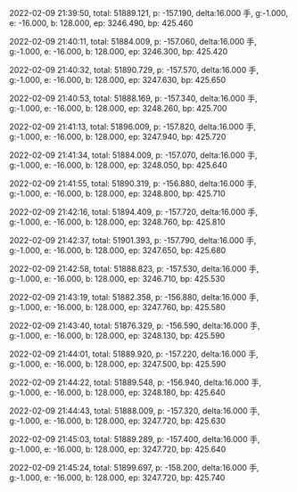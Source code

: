2022-02-09 21:39:50, total: 51889.121, p: -157.190, delta:16.000 手, g:-1.000, e: -16.000, b: 128.000, ep: 3246.490, bp: 425.460

2022-02-09 21:40:11, total: 51884.009, p: -157.060, delta:16.000 手, g:-1.000, e: -16.000, b: 128.000, ep: 3246.300, bp: 425.420

2022-02-09 21:40:32, total: 51890.729, p: -157.570, delta:16.000 手, g:-1.000, e: -16.000, b: 128.000, ep: 3247.630, bp: 425.650

2022-02-09 21:40:53, total: 51888.169, p: -157.340, delta:16.000 手, g:-1.000, e: -16.000, b: 128.000, ep: 3248.260, bp: 425.700

2022-02-09 21:41:13, total: 51896.009, p: -157.820, delta:16.000 手, g:-1.000, e: -16.000, b: 128.000, ep: 3247.940, bp: 425.720

2022-02-09 21:41:34, total: 51884.009, p: -157.070, delta:16.000 手, g:-1.000, e: -16.000, b: 128.000, ep: 3248.050, bp: 425.640

2022-02-09 21:41:55, total: 51890.319, p: -156.880, delta:16.000 手, g:-1.000, e: -16.000, b: 128.000, ep: 3248.800, bp: 425.710

2022-02-09 21:42:16, total: 51894.409, p: -157.720, delta:16.000 手, g:-1.000, e: -16.000, b: 128.000, ep: 3248.760, bp: 425.810

2022-02-09 21:42:37, total: 51901.393, p: -157.790, delta:16.000 手, g:-1.000, e: -16.000, b: 128.000, ep: 3247.650, bp: 425.680

2022-02-09 21:42:58, total: 51888.823, p: -157.530, delta:16.000 手, g:-1.000, e: -16.000, b: 128.000, ep: 3246.710, bp: 425.530

2022-02-09 21:43:19, total: 51882.358, p: -156.880, delta:16.000 手, g:-1.000, e: -16.000, b: 128.000, ep: 3247.760, bp: 425.580

2022-02-09 21:43:40, total: 51876.329, p: -156.590, delta:16.000 手, g:-1.000, e: -16.000, b: 128.000, ep: 3248.130, bp: 425.590

2022-02-09 21:44:01, total: 51889.920, p: -157.220, delta:16.000 手, g:-1.000, e: -16.000, b: 128.000, ep: 3247.500, bp: 425.590

2022-02-09 21:44:22, total: 51889.548, p: -156.940, delta:16.000 手, g:-1.000, e: -16.000, b: 128.000, ep: 3248.180, bp: 425.640

2022-02-09 21:44:43, total: 51888.009, p: -157.320, delta:16.000 手, g:-1.000, e: -16.000, b: 128.000, ep: 3247.720, bp: 425.630

2022-02-09 21:45:03, total: 51889.289, p: -157.400, delta:16.000 手, g:-1.000, e: -16.000, b: 128.000, ep: 3247.720, bp: 425.640

2022-02-09 21:45:24, total: 51899.697, p: -158.200, delta:16.000 手, g:-1.000, e: -16.000, b: 128.000, ep: 3247.720, bp: 425.740
